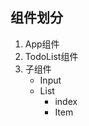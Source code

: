 ## 组件划分
   1. App组件
   2. TodoList组件
   3. 子组件
      - Input
      - List
        - index
        - Item